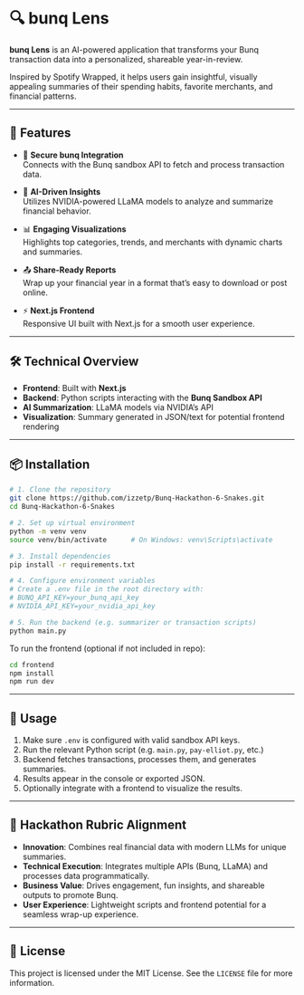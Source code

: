 # 🔍 bunq Lens

**bunq Lens** is an AI-powered application that transforms your Bunq transaction data into a personalized, shareable year-in-review.

Inspired by Spotify Wrapped, it helps users gain insightful, visually appealing summaries of their spending habits, favorite merchants, and financial patterns.

---

## 🚀 Features

- 🔐 **Secure bunq Integration**  
  Connects with the Bunq sandbox API to fetch and process transaction data.

- 🤖 **AI-Driven Insights**  
  Utilizes NVIDIA-powered LLaMA models to analyze and summarize financial behavior.

- 📊 **Engaging Visualizations**  
  Highlights top categories, trends, and merchants with dynamic charts and summaries.

- 📤 **Share-Ready Reports**  
  Wrap up your financial year in a format that’s easy to download or post online.

- ⚡ **Next.js Frontend**  
  Responsive UI built with Next.js for a smooth user experience.

---

## 🛠️ Technical Overview

- **Frontend**: Built with **Next.js**
- **Backend**: Python scripts interacting with the **Bunq Sandbox API**
- **AI Summarization**: LLaMA models via NVIDIA’s API
- **Visualization**: Summary generated in JSON/text for potential frontend rendering

---

## 📦 Installation

```bash
# 1. Clone the repository
git clone https://github.com/izzetp/Bunq-Hackathon-6-Snakes.git
cd Bunq-Hackathon-6-Snakes

# 2. Set up virtual environment
python -m venv venv
source venv/bin/activate      # On Windows: venv\Scripts\activate

# 3. Install dependencies
pip install -r requirements.txt

# 4. Configure environment variables
# Create a .env file in the root directory with:
# BUNQ_API_KEY=your_bunq_api_key
# NVIDIA_API_KEY=your_nvidia_api_key

# 5. Run the backend (e.g. summarizer or transaction scripts)
python main.py
```

To run the frontend (optional if not included in repo):
```bash
cd frontend
npm install
npm run dev
```

---

## 🧪 Usage

1. Make sure `.env` is configured with valid sandbox API keys.
2. Run the relevant Python script (e.g. `main.py`, `pay-elliot.py`, etc.)
3. Backend fetches transactions, processes them, and generates summaries.
4. Results appear in the console or exported JSON.
5. Optionally integrate with a frontend to visualize the results.

---

## 🎯 Hackathon Rubric Alignment

- **Innovation**: Combines real financial data with modern LLMs for unique summaries.
- **Technical Execution**: Integrates multiple APIs (Bunq, LLaMA) and processes data programmatically.
- **Business Value**: Drives engagement, fun insights, and shareable outputs to promote Bunq.
- **User Experience**: Lightweight scripts and frontend potential for a seamless wrap-up experience.

---

## 📄 License

This project is licensed under the MIT License. See the `LICENSE` file for more information.
